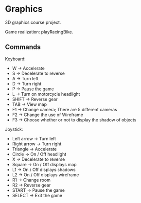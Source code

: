 # Graphics

3D graphics course project.

Game realization: playRacingBike.

## Commands
Keyboard:
* W -> Accelerate
* S -> Decelerate to reverse
* A -> Turn left
* D -> Turn right
* P -> Pause the game
* L -> Turn on motorcycle headlight
* SHIFT -> Reverse gear
* TAB -> View map
* F1 -> Change camera; There are 5 different cameras
* F2 -> Change the use of Wireframe
* F3 -> Choose whether or not to display the shadow of objects

Joystick:
* Left arrow -> Turn left
* Right arrow -> Turn right
* Triangle -> Accelerate
* Circle -> On / Off headlight
* X -> Decelerate to reverse
* Square -> On / Off displays map
* L1 -> On / Off displays shadows
* L2 -> On / Off displays wireframe
* R1 -> Change room
* R2 -> Reverse gear
* START -> Pause the game
* SELECT -> Exit the game